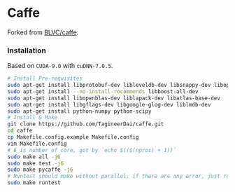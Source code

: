 # Caffe

Forked from [BLVC/caffe](https://github.com/BVLC/caffe).

### Installation

Based on `CUDA-9.0` with `cuDNN-7.0.5`.

```sh
# Install Pre-requisites
sudo apt-get install libprotobuf-dev libleveldb-dev libsnappy-dev libopencv-dev libhdf5-serial-dev protobuf-compiler
sudo apt-get install --no-install-recommends libboost-all-dev
sudo apt-get install libopenblas-dev liblapack-dev libatlas-base-dev
sudo apt-get install libgflags-dev libgoogle-glog-dev liblmdb-dev
sudo apt-get install python-numpy python-scipy
# Install & Make
git clone https://github.com/TagineerDai/caffe.git
cd caffe
cp Makefile.config.example Makefile.config
vim Makefile.config
# 6 is number of core, got by `echo $(($(nproc) + 1))`
sudo make all -j6
sudo make test -j6
sudo make pycaffe -j6
# Runtest should make without parallel, if there are any error, just repeated without make clean.
sudo make runtest 
```


